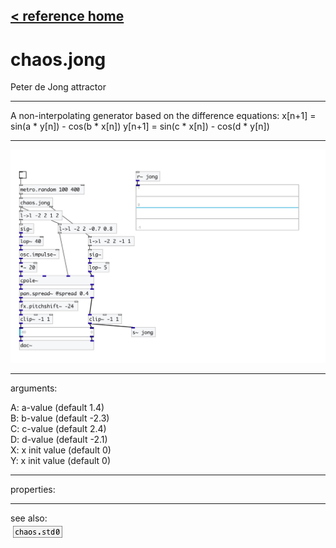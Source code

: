 [< reference home](index.html)
---

# chaos.jong


Peter de Jong attractor

---

A non-interpolating generator based on the difference equations:
x[n+1] = sin(a * y[n]) - cos(b * x[n])
y[n+1] = sin(c * x[n]) - cos(d * y[n])
<br>


---


![example](examples/chaos.jong-example.jpg)

---
arguments:

A: a-value (default 1.4)<br>
B: b-value (default -2.3)<br>
C: c-value (default 2.4)<br>
D: d-value (default -2.1)<br>
X: x init value (default 0)<br>
Y: x init value (default 0)<br>

---
properties:


---
see also:<br>
[![chaos.std0](img/object_chaos.std0.png)](chaos.std0.html)
